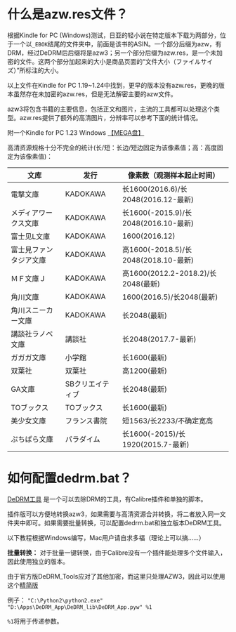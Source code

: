 # 什么是azw.res文件？
根据Kindle for PC (Windows)测试，日亚的轻小说在特定版本下载为两部分，位于一个以```_EBOK```结尾的文件夹中，前面是该书的ASIN。一个部分后缀为azw，有DRM，经过DeDRM后后缀将是azw3；另一个部分后缀为azw.res，是一个未加密的文件。这两个部分加起来的大小是商品页面的“文件大小（ファイルサイズ）”所标注的大小。

以上文件在Kindle for PC 1.19~1.24中找到，更早的版本没有azw.res，更晚的版本虽然存在未加密的azw.res，但是无法解密主要的azw文件。

azw3将包含书籍的主要信息，包括正文和图片，主流的工具都可以处理这个类型。azw.res提供了额外的高清图片，分辨率可以参考下面的统计情况。

附一个Kindle for PC 1.23 Windows [【MEGA盘】](https://mega.nz/#!t1ACHQgR!ZpiiF6G7fSwgYkXsi7_UGm2zYBpmkBDCaRqtLJnt3_E)

高清资源规格十分不完全的统计(长/短：长边/短边固定为该像素值；高：高度固定为该像素值)：

文库 | 发行 | 像素数（观测样本起止时间）
-|-|-
電撃文庫 | KADOKAWA | 长1600(2016.6)/长2048(2016.12-最新)
メディアワークス文庫 | KADOKAWA | 长1600(-2015.9)/长2048(2016.10-最新) 
富士见L文庫 | KADOKAWA | 1600(2016.12)
富士見ファンタジア文庫 | KADOKAWA | 高1600(-2018.5)/长2048(2018.10-最新)
ＭＦ文庫Ｊ | KADOKAWA | 高1600(2012.2-2018.2)/长2048(最新)
角川文庫 | KADOKAWA | 1600(2016.5)/长2048(最新)
角川スニーカー文庫 | KADOKAWA | 长2048(最新)
講談社ラノベ文庫 | 講談社 | 长2048(2017.7-最新)
ガガガ文庫 | 小学館 | 长1600(最新)
双葉社 | 双葉社 | 高1200(最新)
GA文庫 | SBクリエイティブ | 长2048(最新)
TOブックス | TOブックス | 长1600(最新)
美少女文庫 | フランス書院 | 短1563/长2233/不确定宽高
ぷちぱら文庫 | パラダイム | 长1600(-2015)/长1920(2015.7-最新)

# 如何配置dedrm.bat？
[DeDRM工具](https://github.com/apprenticeharper/DeDRM_tools) 是一个可以去除DRM的工具，有Calibre插件和单独的脚本。

插件版可以方便地转换azw3，如果需要与高清资源合并转换，将二者放入同一文件夹中即可。如果需要批量转换，可以配置dedrm.bat和独立版本DeDRM工具。

以下教程根据Windows编写，Mac用户请自求多福（理论上可以搞……）

**批量转换：** 对于批量一键转换，由于Calibre没有一个插件能处理多个文件输入，因此使用独立的版本。

由于官方版DeDRM_Tools应对了其他加密，而这里只处理AZW3，因此可以使用这个[精简版](https://github.com/Aeroblast/AZW3_PC_DeDRM/releases) 

例子：
```"C:\Python2\python2.exe" "D:\Apps\DeDRM_App\DeDRM_lib\DeDRM_App.pyw" %1```

```%1```将用于传递参数。
